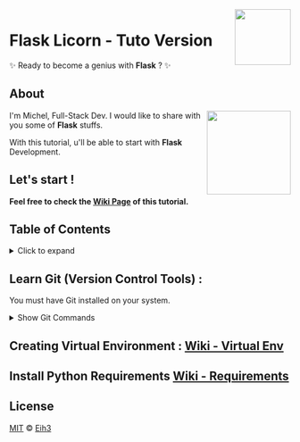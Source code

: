 <img align="right" width="100" src="https://lh3.googleusercontent.com/proxy/21-A-tn6Jb66tns9zQ8ST6RDjgTVitrm6RzhljE4YZB9Dya3C6LDyZX7kWJgXyv9W7GtMpIKgc6fmhaas-cIf5bVlO9pf3I8VwkTnbo3GyaK2s9zRqBhpTDsQz_918MVyIdOvl6hwHh6biun9cLhJcUY5yqHn8XaSuIJKAVKuIVmJQhKT-jVHCwwKcDIz-jaMqLdKDR7eSxBINDgjQ">

Flask Licorn - Tuto Version
===========================
✨ Ready to become a genius with **Flask** ? ✨

## About
<img align="right" width="150" src="https://upload.wikimedia.org/wikipedia/commons/3/3c/Flask_logo.svg">

I'm Michel, Full-Stack Dev. I would like to share with you some of **Flask** stuffs.

With this tutorial, u'll be able to start with **Flask** Development.

## Let's start !
**Feel free to check the [Wiki Page](https://github.com/Eih3/Flask-Licorn-Tuto/wiki) of this tutorial.**

## Table of Contents

<details>
<summary>Click to expand</summary>

- [About](#about)
- [Git](#learn-git-version-control-tools-)
- [Usage](#usage)
  * [API](#api)
  * [Configuration Options](#configuration-options)
- [CLI Usage](#cli-usage)
- [Transforms](#transforms)
  * [CODE](#code)
  * [REMOTE](#remote)
  * [TOC](#toc)
- [Running Async transforms](#running-async-transforms)
- [🔌 Third Party Plugins](#%F0%9F%94%8C-third-party-plugins)
- [Adding Custom Transforms](#adding-custom-transforms)
- [Plugin Example](#plugin-example)
- [Other usage examples](#other-usage-examples)
- [Custom Transform Demo](#custom-transform-demo)
- [Prior Art](#prior-art)
- [License](#license)

</details>

## Learn Git (Version Control Tools) : 
You must have Git installed on your system.
<details>
<summary>Show Git Commands</summary>

### Git Config [Username, Email]
Check if Git username is registered :
``` shell
$ git config --global user.name 
```
Else set your Git username :
``` shell
$ git config --global user.name "your username"
```
Check if Git email is registered :
``` shell
$ git config --global user.email 
```
Else set your Git email :
``` shell
$ git config --global user.email "your@email.com"
```

### Git Clone 
Clone remote github project into a local directory.
``` shell
$ git clone https://github.com/Eih3/Flask-Licorn-Tuto.git
```

### Git Status
To check the status of files you’ve changed in your working directory, 
i.e, what all has changed since your last commit.

Type this command in your working directory. lists out all the files that have been changed.
``` shell
$ git status
```

### Git Add
Adds changes to stage/index on your working directory.
``` shell
$ git add .
```
or make it more explicit.
``` shell
$ git add -p
```

### Git Commit
Commits your changes and sets it to new commit object for the remote project.
``` shell
$ git commit -m "commit message"
```

### Git Push / Pull
Push or Pull your changes to remote. If you have added and committed your changes and you want to push them. 
Or if your remote has updated and you want those latest changes.
``` shell
$ git push
```

### Git Branch
Lists out all the branches of the project.
``` shell
$ git branch
```

### Caching your Github Password in Git terminal
Bored to always retype Username + Password to Push into remote Github Project ?
Type this command to cache credentials.

on Linux :
``` shell
$ git config --global credential.helper cache

$ git config --global credential.helper 'cache --timeout=3600'
# Set the cache to timeout after 1 hour (timeout in seconds)
```

on Mac :
``` shell
$ git config --global credential.helper osxkeychain
# Set git to use the osxkeychain credential helper
```

on Windows :
``` shell
$ git config --global credential.helper wincred
```
</details>


## Creating Virtual Environment : [Wiki - Virtual Env](https://github.com/Eih3/Flask-Licorn-Tuto/wiki/Virtual-Env)

## Install Python Requirements [Wiki - Requirements](https://github.com/Eih3/Flask-Licorn-Tuto/wiki/Requirements)


## License

[MIT][mit] © [Eih3][author]

[mit]:      http://opensource.org/licenses/MIT
[author]:   http://github.com/eih3